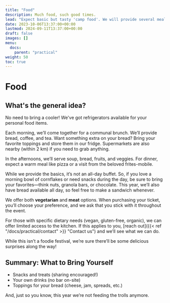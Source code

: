 ```yaml
---
title: "Food"
description: Much food, such good times.
lead: "Expect basic but tasty 'camp food'. We will provide several meals, and you can store your personal food items in our refrigerators. Check out the timetable below to plan for what additional food to bring."
date: 2023-10-06T13:37:00+00:00
lastmod: 2024-09-11T13:37:00+00:00
draft: false
images: []
menu: 
  docs:
    parent: "practical"
weight: 50
toc: true
---
```


# Food

## What's the general idea?

No need to bring a cooler! We've got refrigerators available for your personal food items.

Each morning, we’ll come together for a communal brunch. We’ll provide bread, coffee, and tea. Want something extra on your bread? Bring your favorite toppings and store them in our fridge. Supermarkets are also nearby (within 2 km) if you need to grab anything.

In the afternoons, we’ll serve soup, bread, fruits, and veggies. For dinner, expect a warm meal like pizza or a visit from the beloved frites-mobile.

While we provide the basics, it’s not an all-day buffet. So, if you love a morning bowl of cornflakes or need snacks during the day, be sure to bring your favorites—think nuts, granola bars, or chocolate. This year, we’ll also have bread available all day, so feel free to make a sandwich whenever.

We offer both **vegetarian** and **meat** options. When purchasing your ticket, you’ll choose your preference, and we ask that you stick with it throughout the event.

For those with specific dietary needs (vegan, gluten-free, organic), we can offer limited access to the kitchen. If this applies to you, [reach out]({{< ref "/docs/practical/contact" >}} "Contact us") and we’ll see what we can do.

While this isn’t a foodie festival, we’re sure there’ll be some delicious surprises along the way!

## Summary: What to Bring Yourself
* Snacks and treats (sharing encouraged!)
* Your own drinks (no bar on-site)
* Toppings for your bread (cheese, jam, spreads, etc.)

And, just so you know, this year we’re not feeding the trolls anymore.